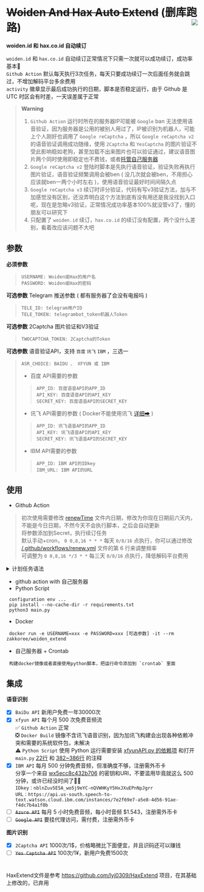 
# ~~Woiden And Hax Auto Extend~~ (删库跑路) <img align="right" src="https://img.shields.io/badge/2022.11.20-activity-success" />

**woiden.id 和 hax.co.id 自动续订** 

`woiden.id` 和 `hax.co.id` 自动续订正常情况下只需一次就可以成功续订，成功率基本💯</br>
`Github Action` 默认每天执行3次任务，每天只要成功续订一次后面任务就会跳过，不增加解码平台多余费用</br>
`activity` 徽章显示最后成功执行的日期，脚本是否稳定运行，由于 Github 是 UTC 时区会有时差，一天误差属于正常

> **Warning** 
> 1. `Github Action` 运行时所在的服务器IP可能被 `Google` ban 无法使用语音验证，因为服务器是公用的被别人用过了，IP被识别为机器人，可能上个人刚好也调用了 `Google reCaptcha` ，所以 `Google reCaptcha v2` 的语音验证调用成功随缘，使用 `2Captcha` 和 `YesCaptcha` 的图片验证不受此影响稳如老狗，甚至加载不出来图片也可以验证通过，建议语音图片两个同时使用即稳定也不费钱，或者[托管自己服务器](https://docs.github.com/cn/actions/hosting-your-own-runners/about-self-hosted-runners)</br>
> 3. `Google reCaptcha v2` 登陆时脚本是先执行语音验证，验证失败再执行图片验证，语音验证频繁调用会被ben ( 没几次就会被ben，不用担心应该就ben一两个小时左右 )，使用语音验证最好时间间隔久点<br/>
> 4. `Google reCaptcha v3` 续订时评分验证，代码有写v3验证方法，加与不加感觉没有区别，还没弄明白这个方法到底有没有用还是我没找到入口呢，现在是忽略v3验证，正常情况成功率基本100%就没管v3了，懂的朋友可以研究下
> 5. 只配置了 `woiden.id` 续订，`hax.co.id` 的续订没有配置，两个没什么差别，看着改应该问题不大吧

## 参数
<kbd>**必须参数**</kbd>
> `USERNAME: Woiden或Hax的用户名`</br>
> `PASSWORD: Woiden或Hax的密码`</br>

<kbd>**可选参数**</kbd> Telegram 推送参数 ( 都有服务器了会没有电报吗 )
> `TELE_ID: telegram用户ID`</br>
> `TELE_TOKEN: telegrambot_token机器人Token`</br>

<kbd>**可选参数**</kbd> 2Captcha 图片验证和V3验证
> `TWOCAPTCHA_TOKEN: 2Captcha的Token`</br>

<kbd>**可选参数**</kbd> 语音验证API，支持 `百度` `讯飞` `IBM` ，三选一
> `ASR_CHOICE: BAIDU 、 XFYUN 或 IBM`
> - 百度 API需要的参数</br>
>> `APP_ID: 百度语音API的APP_ID`</br>
>> `API_KEY: 百度语音API的API_KEY`</br>
>> `SECRET_KEY: 百度语音API的SECRET_KEY`</br>
> - 讯飞 API需要的参数 ( Docker不能使用讯飞 [详细➡](#001) )</br>
>> `APP_ID: 讯飞语音API的APP_ID`</br>
>> `API_KEY: 讯飞语音API的API_KEY`</br>
>> `SECRET_KEY: 讯飞语音API的SECRET_KEY`</br>
> - IBM API需要的参数</br>
>> `APP_ID: IBM API的IDkey`</br>
>> `IBM_URL: IBM API的URL`</br>

## 使用


- Github Action
> 初次使用需要修改 [renewTime](https://github.com/Zakkoree/woiden_extend/blob/main/renewTime#L1) 文件内日期，修改为你现在日期前六天内，不能是今日日期，不然今天不会执行脚本，之后会自动更新</br>
> 将参数添加到Secret，执行续订任务</br>
> 默认手动+cron， `0 0,8,16 * * *` 每天 `0/8/16` 点执行，你可以通过修改 [/.github/workflows/renew.yml](https://github.com/Zakkoree/woiden_extend/blob/main/.github/workflows/renew.yml#L6) 文件的第 6 行来调整频率</br>
> 可调整为 `0 0,8,16 */3 * *` 每三天 `0/8/16` 点执行，降低解码平台费用
<details>
 <summary><kbd>计划任务语法</kbd></summary>
 
#
 
计划任务语法有 5 个字段，中间用空格分隔，每个字段代表一个时间单位。</br>
<kbd>时区为UTC</kbd></br>

```plain
┌───────────── 分钟 (0 - 59)
│ ┌───────────── 小时 (0 - 23)
│ │ ┌───────────── 日 (1 - 31)
│ │ │ ┌───────────── 月 (1 - 12 或 JAN-DEC)
│ │ │ │ ┌───────────── 星期 (0 - 6 或 SUN-SAT)
│ │ │ │ │
│ │ │ │ │
│ │ │ │ │
* * * * *
```

每个时间字段的含义：

|符号   | 描述        | 举例                                        |
| ----- | -----------| -------------------------------------------|
| `*`   | 任意值      | `* * * * *` 每天每小时每分钟                  |
| `,`   | 值分隔符    | `1,3,4,7 * * * *` 每小时的 1 3 4 7 分钟       |
| `-`   | 范围       | `1-6 * * * *` 每小时的 1-6 分钟               |
| `/`   | 每         | `*/15 * * * *` 每隔 15 分钟                  |

**注**：由于 GitHub Actions 的限制，如果设置为 `* * * * *` 实际的执行频率为每 5 分执行一次。
#
</details>

- github action with 自己服务器
- Python Script
```
 configuration env ...
 pip install --no-cache-dir -r requirements.txt
 python3 main.py
```
- Docker
```
 docker run -e USERNAME=xxx -e PASSWORD=xxx [可选参数] -it --rm  zakkoree/woiden_extend
```
- 自己服务器 + Crontab
```
 构建docker镜像或者直接使用python脚本，把运行命令添加到 `crontab` 里面
```

## 集成
<kbd>**语音识别**</kbd>
- [x] `BaiDu API` 新用户免费一年30000次
- [x] `xfyun API` 每个月 500 次免费音频流</br><a id='001' />
 ✅ `Github Action` 正常</br>
 ❎ `Docker Build` 镜像不含讯飞语音识别，因为加讯飞构建会出现各种依赖冲突和需要的系统软件包，未解决</br>
 ⚠ `Python Script` 使用 Python 运行需要安装 [xfyunAPI.py 的依赖项](https://github.com/Zakkoree/woiden_extend/blob/main/xfyunAPI.py#L4-L10) 和打开 `main.py` [22行](https://github.com/Zakkoree/woiden_extend/blob/main/main.py#L22) 和 [382~386行](https://github.com/Zakkoree/woiden_extend/blob/main/main.py#L382-L386) 的注释
- [x] `IBM API` 每月 500 分钟免费音频，但准确度不够，注册需外币卡</br>
分享一个来自 [wx5ecc8c432b706](https://blog.51cto.com/u_14825502) 的密钥和URl，不要滥用毕竟就这么 500 分钟，或许已经没时间了🤷‍♂️</br>
`IDkey：nblnZuv5E5A_wo5j9eYC-nQVWHKyY5HxJXuEPnNpJgrr`</br>
`URL：https://api.us-south.speech-to-text.watson.cloud.ibm.com/instances/7e2f69e7-a5e8-4d56-91ae-f4dc7b4a1f0b`
- [ ] ~~`Azure API`~~ 每月 5 小时免费音频，每小时音频 $1.543，注册需外币卡
- [ ] ~~`Google API`~~ 要挂代理访问，需付费，注册需外币卡

<kbd>**图片识别**</kbd>
- [x] `2Captcha API` 1000次/1$，价格略微比下面便宜，并且识码还可以赚钱
- [ ] ~~`Yes Captcha API`~~ 100次/1¥，新用户免费1500次

#

HaxExtend文件是参考 https://github.com/lyj0309/HaxExtend 项目，在其基础上修改的，已弃用
